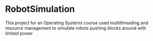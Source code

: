 # RobotSimulation
 This project for an Operating Systems course used multithreading and resource management to simulate robots pushing blocks around with limited power

